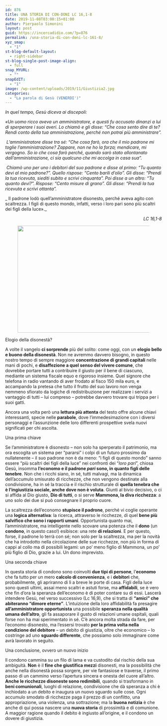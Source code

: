 ```yaml
---
id: 876
title: UNA STORIA DI CON-DONI LC 16,1-8
date: 2019-11-08T03:00:15+01:00
author: Pierpaolo Simonini
layout: post
guid: https://incercadidio.com/?p=876
permalink: /una-storia-di-con-doni-lc-161-8/
xyz_smap:
  - "1"
st-blog-default-layout:
  - right-sidebar
st-blog-single-post-image-align:
  - full
snap_MYURL:
  - ""
snapEdIT:
  - "1"
image: /wp-content/uploads/2019/11/Giustizia2.jpg
categories:
  - "La parola di Gesù (VENERDI')"
---
```

_In quel tempo, Gesù diceva ai discepoli:_

_«Un uomo ricco aveva un amministratore, e questi fu accusato dinanzi a lui di sperperare i suoi averi. Lo chiamò e gli disse: &#8220;Che cosa sento dire di te? Rendi conto della tua amministrazione, perché non potrai più amministrare&#8221;._

_&nbsp;L&#8217;amministratore disse tra sé: &#8220;Che cosa farò, ora che il mio padrone mi toglie l&#8217;amministrazione? Zappare, non ne ho la forza; mendicare, mi vergogno. So io che cosa farò perché, quando sarò stato allontanato dall&#8217;amministrazione, ci sia qualcuno che mi accolga in casa sua&#8221;._

_&nbsp;Chiamò uno per uno i debitori del suo padrone e disse al primo: &#8220;Tu quanto devi al mio padrone?&#8221;. Quello rispose: &#8220;Cento barili d&#8217;olio&#8221;. Gli disse: &#8220;Prendi la tua ricevuta, siediti subito e scrivi cinquanta&#8221;. Poi disse a un altro: &#8220;Tu quanto devi?&#8221;. Rispose: &#8220;Cento misure di grano&#8221;. Gli disse: &#8220;Prendi la tua ricevuta e scrivi ottanta&#8221;._

_ Il padrone lodò quell&#8217;amministratore disonesto, perché aveva agito con scaltrezza. I figli di questo mondo, infatti, verso i loro pari sono più scaltri dei figli della luce»._

<p style="text-align:right">
  <em>LC 16,1-8</em>
</p><figure class="wp-block-image is-resized">

<img src="https://incercadidio.com/wp-content/uploads/2019/11/Giustizia.jpg" alt="" class="wp-image-878" width="583" height="343" srcset="https://incercadidio.com/wp-content/uploads/2019/11/Giustizia.jpg 413w, https://incercadidio.com/wp-content/uploads/2019/11/Giustizia-300x177.jpg 300w" sizes="(max-width: 583px) 100vw, 583px" /> </figure> 

Elogio della disonestà?

A volte il vangelo **ci sorprende** più del solito: come oggi, con un **elogio bello e buono della disonestà**. Non ne avremmo davvero bisogno, in questo nostro tempo di sempre maggiore **concentrazione di grandi capitali** nelle mani di pochi, e **disaffezione a quel senso del vivere comune**, che dovrebbe portare tutti a contribuire il giusto per il bene di ciascuno, mediante un sistema fiscale equo e rigoroso insieme. Quel signore che telefona in radio vantando di aver frodato al fisco 150 mila euro, e accampando la pretesa che tutto il frutto del suo lavoro non venga nemmeno sfiorato da logiche di redistribuzione per realizzare i servizi a vantaggio di tutti – lui compreso – potrebbe davvero trovare qui trippa per i suoi gatti.

Ancora una volta però una **lettura più attenta** del testo offre alcune chiavi interessanti, specie nelle **parabole**, dove l’immedesimazione con i diversi personaggi e l’assunzione delle loro differenti prospettive svela nuovi significati per chi ascolta.

Una prima chiave

Se l’amministratore è disonesto – non solo ha sperperato il patrimonio, ma ora escogita un sistema per “pararsi” i colpi di un futuro prossimo da nullatenente – il suo padrone non è da meno: “i figli di questo mondo” sanno essere “più scaltri dei figli della luce” nei confronti dei “_loro pari_”, chiosa Gesù, insomma **l’economo e il padrone _pari_ sono, in quanto figli delle tenebre**. Non che i ricchi siano, in sé, tutti malvagi, ma la dinamica dell’accumulo smisurato di ricchezze, che non vengono destinate alla condivisione, ha in sé la traccia e il rischio strutturale di **quella tenebra che è l’ingiustizia sociale, anche dove non è voluta**. Giunti al bivio decisivo, o ci si affida al Dio giusto, **Dio di tutti**, o si serve **Mammona, la diva ricchezza**: a uno solo dei due si può consegnare il proprio cuore.

La scaltrezza dell’economo **stupisce il padrone**, perché vi coglie operante una **logica alternativa**: la ricerca, attraverso le ricchezze, di quel **bene più salvifico che sono i rapporti umani**. Opportunista quanto mai, l’amministratore, ma intelligente nello scovare una potenza che il **dono** (un **condono**, in questo caso!) esibisce: una rete **di relazioni**. E per questo, forse, il padrone lo terrà con sé; non solo per la scaltrezza, ma per la novità che ha introdotto nella circolazione delle sue ricchezze, non più in forma di cappi al collo ma di possibili legami: un po’ meno figlio di Mammona, un po’ più figlio di Dio, grazie a lui. Un dono imprevisto.

Una seconda chiave

In questa storia di condono sono coinvolti **due tipi di persone**, l’**economo** che fa tutto per un mero **calcolo di convenienza**, e i **debitori** che, probabilmente, gli apriranno di lì a breve le porte di casa. Figli della luce sono questi ultimi, assai meno scaltri e astuti forse, ma **affidabili**, se è vero che fin d’ora la speranza dell’economo è di poter contare su di essi. Lascerà intendere Gesù, nel verso successivo (Lc 16,9), che si tratta di **“amici” che abiteranno “dimore eterne”**. L’intuizione della loro affidabilità fa presagire **all’amministratore opportunista** una possibile **speranza nella qualità umana dell’altro**, gli fa assaporare il gusto di relazioni umane ospitali, quali forse non ha mai sperimentato in sé. C’è ancora molta strada da fare, per l’economo disonesto, ma l’essersi trovato **per la prima volta nella condizione del debitore** – un debito di giustizia, oltre che economico – lo costringe ad uno **sguardo differente**, che possiamo solo immaginare come avrà lavorato in seguito.

Una conclusione, ovvero un nuovo inizio 

Il condono cammina su un filo di lama e va custodito dal rischio della sua ambiguità. **Non** è il **fine che giustifica mezzi** disonesti, ma la possibilità che anche nella disonestà possa sorgere, per vie fantasiose e traverse, il primo passo di un cammino verso l’apertura sincera e onesta del cuore all’altro. **Anche le ricchezze disoneste sono redimibili**, quando si trasformano in **beni comunionali**, luoghi di relazione, condivisione che dà speranza a chi è inchiodato a un debito e inaugura un nuovo sguardo sulle cose. Ogni accumulo smodato di ricchezze paga il prezzo di un conflitto, una appropriazione, una violenza, una sottrazione; ma la **buona notizia** è che anche di qui possa nascere una **nuova storia** di prossimità e di comunione. A maggior ragione quando il debito è ingiusto all’origine, e il condono un dovere di giustizia.